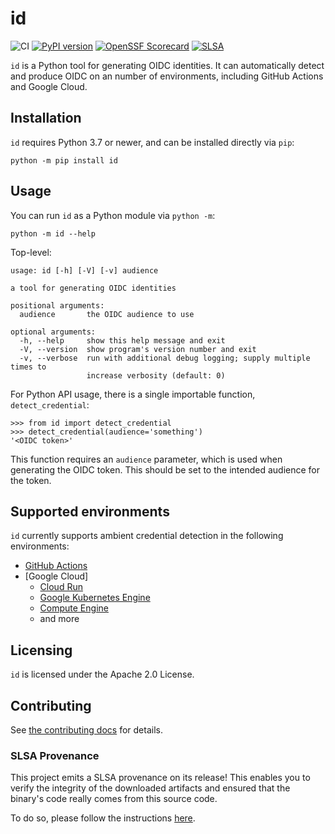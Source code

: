 id
==

<!--- @begin-badges@ --->
![CI](https://github.com/di/id/workflows/CI/badge.svg)
[![PyPI version](https://badge.fury.io/py/id.svg)](https://pypi.org/project/id)
[![OpenSSF Scorecard](https://api.securityscorecards.dev/projects/github.com/di/id/badge)](https://api.securityscorecards.dev/projects/github.com/di/id)
[![SLSA](https://slsa.dev/images/gh-badge-level3.svg)](https://slsa.dev/)
<!--- @end-badges@ --->

`id` is a Python tool for generating OIDC identities. It can automatically
detect and produce OIDC on an number of environments, including GitHub Actions
and Google Cloud.

## Installation

`id` requires Python 3.7 or newer, and can be installed directly via `pip`:

```console
python -m pip install id
```

## Usage

You can run `id` as a Python module via `python -m`:

```console
python -m id --help
```

Top-level:

<!-- @begin-id-help@ -->
```
usage: id [-h] [-V] [-v] audience

a tool for generating OIDC identities

positional arguments:
  audience       the OIDC audience to use

optional arguments:
  -h, --help     show this help message and exit
  -V, --version  show program's version number and exit
  -v, --verbose  run with additional debug logging; supply multiple times to
                 increase verbosity (default: 0)
```
<!-- @end-id-help@ -->

For Python API usage, there is a single importable function, `detect_credential`:

```pycon
>>> from id import detect_credential
>>> detect_credential(audience='something')
'<OIDC token>'
```

This function requires an `audience` parameter, which is used when generating
the OIDC token. This should be set to the intended audience for the token.

## Supported environments

`id` currently supports ambient credential detection in the following environments:

* [GitHub Actions](https://docs.github.com/en/actions/deployment/security-hardening-your-deployments/about-security-hardening-with-openid-connect)
* [Google Cloud]
  * [Cloud Run](https://cloud.google.com/run/docs/securing/service-identity)
  * [Google Kubernetes Engine](https://cloud.google.com/kubernetes-engine/docs/how-to/workload-identity)
  * [Compute Engine](https://cloud.google.com/compute/docs/access/create-enable-service-accounts-for-instances)
  * and more

## Licensing

`id` is licensed under the Apache 2.0 License.

## Contributing

See [the contributing docs](https://github.com/di/id/blob/main/CONTRIBUTING.md) for details.

### SLSA Provenance
This project emits a SLSA provenance on its release! This enables you to verify the integrity
of the downloaded artifacts and ensured that the binary's code really comes from this source code.

To do so, please follow the instructions [here](https://github.com/slsa-framework/slsa-github-generator#verification-of-provenance).
